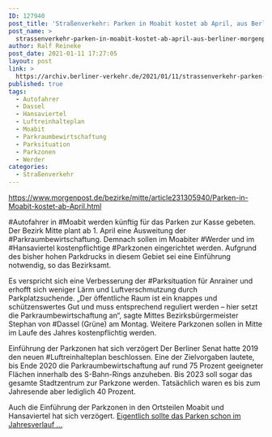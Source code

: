 ```yaml
---
ID: 127940
post_title: 'Straßenverkehr: Parken in Moabit kostet ab April, aus Berliner Morgenpost'
post_name: >
  strassenverkehr-parken-in-moabit-kostet-ab-april-aus-berliner-morgenpost
author: Ralf Reineke
post_date: 2021-01-11 17:27:05
layout: post
link: >
  https://archiv.berliner-verkehr.de/2021/01/11/strassenverkehr-parken-in-moabit-kostet-ab-april-aus-berliner-morgenpost/
published: true
tags:
  - Autofahrer
  - Dassel
  - Hansaviertel
  - Luftreinhalteplan
  - Moabit
  - Parkraumbewirtschaftung
  - Parksituation
  - Parkzonen
  - Werder
categories:
  - Straßenverkehr
---
```

https://www.morgenpost.de/bezirke/mitte/article231305940/Parken-in-Moabit-kostet-ab-April.html

#Autofahrer in #Moabit werden künftig für das Parken zur Kasse gebeten. Der Bezirk Mitte plant ab 1. April eine Ausweitung der #Parkraumbewirtschaftung. Demnach sollen im Moabiter #Werder und im #Hansaviertel kostenpflichtige #Parkzonen eingerichtet werden. Aufgrund des bisher hohen Parkdrucks in diesem Gebiet sei eine Einführung notwendig, so das Bezirksamt.

Es verspricht sich eine Verbesserung der #Parksituation für Anrainer und erhofft sich weniger Lärm und Luftverschmutzung durch Parkplatzsuchende. „Der öffentliche Raum ist ein knappes und schützenswertes Gut und muss entsprechend reguliert werden – hier setzt die Parkraumbewirtschaftung an“, sagte Mittes Bezirksbürgermeister Stephan von #Dassel (Grüne) am Montag. Weitere Parkzonen sollen in Mitte im Laufe des Jahres kostenpflichtig werden.

Einführung der Parkzonen hat sich verzögert
Der Berliner Senat hatte 2019 den neuen #Luftreinhalteplan beschlossen. Eine der Zielvorgaben lautete, bis Ende 2020 die Parkraumbewirtschaftung auf rund 75 Prozent geeigneter Flächen innerhalb des S-Bahn-Rings anzuheben. Bis 2023 soll sogar das gesamte Stadtzentrum zur Parkzone werden. Tatsächlich waren es bis zum Jahresende aber lediglich 40 Prozent.

Auch die Einführung der Parkzonen in den Ortsteilen Moabit und Hansaviertel hat sich verzögert. <a href="https://www.morgenpost.de/bezirke/mitte/article231305940/Parken-in-Moabit-kostet-ab-April.html">Eigentlich sollte das Parken schon im Jahresverlauf ...</a>
